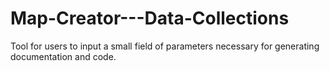 # Map-Creator---Data-Collections
Tool for users to input a small field of parameters necessary for generating documentation and code.
